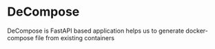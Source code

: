 # DeCompose
DeCompose is FastAPI based application helps us to generate docker-compose file from existing containers 

